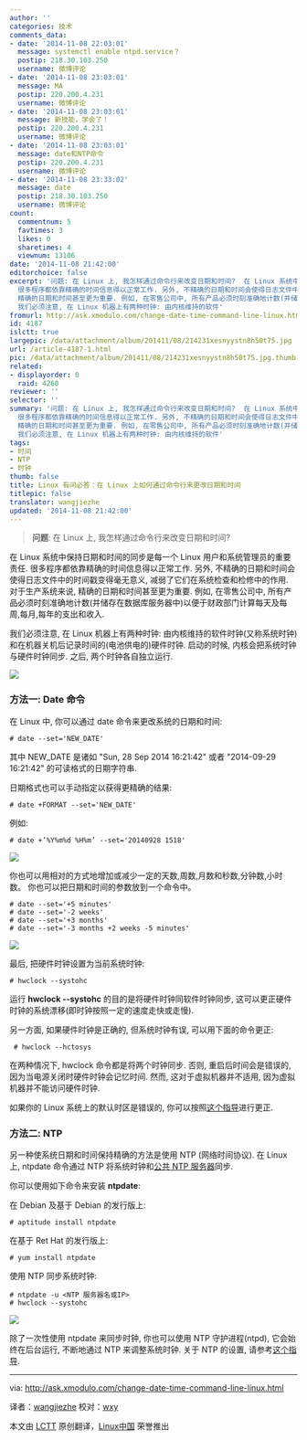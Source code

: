 ```yaml
---
author: ''
categories: 技术
comments_data:
- date: '2014-11-08 22:03:01'
  message: systemctl enable ntpd.service？
  postip: 218.30.103.250
  username: 微博评论
- date: '2014-11-08 23:03:01'
  message: MA
  postip: 220.200.4.231
  username: 微博评论
- date: '2014-11-08 23:03:01'
  message: 新技能，学会了！
  postip: 220.200.4.231
  username: 微博评论
- date: '2014-11-08 23:03:01'
  message: date和NTP命令
  postip: 220.200.4.231
  username: 微博评论
- date: '2014-11-08 23:33:02'
  message: date
  postip: 218.30.103.250
  username: 微博评论
count:
  commentnum: 5
  favtimes: 3
  likes: 0
  sharetimes: 4
  viewnum: 13106
date: '2014-11-08 21:42:00'
editorchoice: false
excerpt: '问题: 在 Linux 上, 我怎样通过命令行来改变日期和时间?  在 Linux 系统中保持日期和时间的同步是每一个 Linux 用户和系统管理员的重要责任.
  很多程序都依靠精确的时间信息得以正常工作. 另外, 不精确的日期和时间会使得日志文件中的时间戳变得毫无意义, 减弱了它们在系统检查和检修中的作用. 对于生产系统来说,
  精确的日期和时间甚至更为重要. 例如, 在零售公司中, 所有产品必须时刻准确地计数(并储存在数据库服务器中)以便于财政部门计算每天及每周,每月,每年的支出和收入.
  我们必须注意, 在 Linux 机器上有两种时钟: 由内核维持的软件'
fromurl: http://ask.xmodulo.com/change-date-time-command-line-linux.html
id: 4187
islctt: true
largepic: /data/attachment/album/201411/08/214231xesnyystn8h50t75.jpg
url: /article-4187-1.html
pic: /data/attachment/album/201411/08/214231xesnyystn8h50t75.jpg.thumb.jpg
related:
- displayorder: 0
  raid: 4260
reviewer: ''
selector: ''
summary: '问题: 在 Linux 上, 我怎样通过命令行来改变日期和时间?  在 Linux 系统中保持日期和时间的同步是每一个 Linux 用户和系统管理员的重要责任.
  很多程序都依靠精确的时间信息得以正常工作. 另外, 不精确的日期和时间会使得日志文件中的时间戳变得毫无意义, 减弱了它们在系统检查和检修中的作用. 对于生产系统来说,
  精确的日期和时间甚至更为重要. 例如, 在零售公司中, 所有产品必须时刻准确地计数(并储存在数据库服务器中)以便于财政部门计算每天及每周,每月,每年的支出和收入.
  我们必须注意, 在 Linux 机器上有两种时钟: 由内核维持的软件'
tags:
- 时间
- NTP
- 时钟
thumb: false
title: Linux 有问必答：在 Linux 上如何通过命令行来更改日期和时间
titlepic: false
translator: wangjiezhe
updated: '2014-11-08 21:42:00'
---
```



> 
> **问题**: 在 Linux 上, 我怎样通过命令行来改变日期和时间?
> 
> 
> 


在 Linux 系统中保持日期和时间的同步是每一个 Linux 用户和系统管理员的重要责任. 很多程序都依靠精确的时间信息得以正常工作. 另外, 不精确的日期和时间会使得日志文件中的时间戳变得毫无意义, 减弱了它们在系统检查和检修中的作用. 对于生产系统来说, 精确的日期和时间甚至更为重要. 例如, 在零售公司中, 所有产品必须时刻准确地计数(并储存在数据库服务器中)以便于财政部门计算每天及每周,每月,每年的支出和收入.


我们必须注意, 在 Linux 机器上有两种时钟: 由内核维持的软件时钟(又称系统时钟)和在机器关机后记录时间的(电池供电的)硬件时钟. 启动的时候, 内核会把系统时钟与硬件时钟同步. 之后, 两个时钟各自独立运行.


![](/data/attachment/album/201411/08/214231xesnyystn8h50t75.jpg)


### 方法一: Date 命令


在 Linux 中, 你可以通过 date 命令来更改系统的日期和时间:



```
# date --set='NEW_DATE' 

```

其中 NEW\_DATE 是诸如 "Sun, 28 Sep 2014 16:21:42" 或者 "2014-09-29 16:21:42" 的可读格式的日期字符串.


日期格式也可以手动指定以获得更精确的结果:



```
# date +FORMAT --set='NEW_DATE' 

```

例如:



```
# date +’%Y%m%d %H%m’ --set='20140928 1518' 

```

![](/data/attachment/album/201411/08/214235ir1vo8z7zpxpd7bz.png)


你也可以用相对的方式地增加或减少一定的天数,周数,月数和秒数,分钟数,小时数。 你也可以把日期和时间的参数放到一个命令中。



```
# date --set='+5 minutes'
# date --set='-2 weeks'
# date --set='+3 months'
# date --set='-3 months +2 weeks -5 minutes' 

```

![](/data/attachment/album/201411/08/214236hxxqmsayf3rzmgg5.png)


最后, 把硬件时钟设置为当前系统时钟:



```
# hwclock --systohc 

```

运行 **hwclock --systohc** 的目的是将硬件时钟同软件时钟同步, 这可以更正硬件时钟的系统漂移(即时钟按照一定的速度走快或走慢).


另一方面, 如果硬件时钟是正确的, 但系统时钟有误, 可以用下面的命令更正:



```
 # hwclock --hctosys

```

在两种情况下, hwclock 命令都是将两个时钟同步. 否则, 重启后时间会是错误的, 因为当电源关闭时硬件时钟会记忆时间. 然而, 这对于虚拟机器并不适用, 因为虚拟机器并不能访问硬件时钟.


如果你的 Linux 系统上的默认时区是错误的, 你可以按照[这个指导](http://ask.xmodulo.com/change-timezone-linux.html)进行更正.


### 方法二: NTP


另一种使系统日期和时间保持精确的方法是使用 NTP (网络时间协议). 在 Linux 上, ntpdate 命令通过 NTP 将系统时钟和[公共 NTP 服务器](http://www.pool.ntp.org/)同步.


你可以使用如下命令来安装 **ntpdate**:


在 Debian 及基于 Debian 的发行版上:



```
# aptitude install ntpdate

```

在基于 Ret Hat 的发行版上:



```
# yum install ntpdate

```

使用 NTP 同步系统时钟:



```
# ntpdate -u <NTP 服务器名或IP>
# hwclock --systohc 

```

![](/data/attachment/album/201411/08/214240feikkdybtbybeet0.jpg)


除了一次性使用 ntpdate 来同步时钟, 你也可以使用 NTP 守护进程(ntpd), 它会始终在后台运行, 不断地通过 NTP 来调整系统时钟. 关于 NTP 的设置, 请参考[这个指导](http://xmodulo.com/how-to-synchronize-time-with-ntp.html).




---


via: <http://ask.xmodulo.com/change-date-time-command-line-linux.html>


译者：[wangjiezhe](https://github.com/wangjiezhe) 校对：[wxy](https://github.com/wxy)


本文由 [LCTT](https://github.com/LCTT/TranslateProject) 原创翻译，[Linux中国](http://linux.cn/) 荣誉推出
